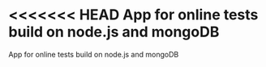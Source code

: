 <<<<<<< HEAD
App for online tests build on node.js and mongoDB
=======
App for online tests build on node.js and mongoDB
